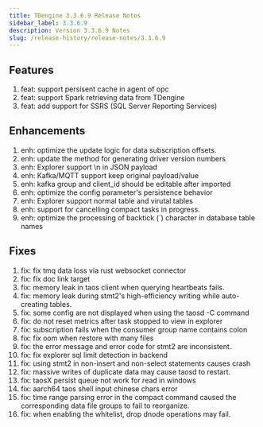 ```yaml
---
title: TDengine 3.3.6.9 Release Notes
sidebar_label: 3.3.6.9
description: Version 3.3.6.9 Notes
slug: /release-history/release-notes/3.3.6.9
---
```


## Features
  1. feat: support persisent cache in agent of opc
  2. feat: support Spark retrieving data from TDengine
  3. feat: add support for SSRS (SQL Server Reporting Services)

## Enhancements
  1. enh: optimize the update logic for data subscription offsets.
  2. enh: update the method for generating driver version numbers
  3. enh: Explorer support \n in JSON payload
  4. enh: Kafka/MQTT support keep original payload/value
  5. enh: kafka group and client_id should be editable after imported
  6. enh: optimize the config parameter's persistence behavior
  7. enh: Explorer support normal table and virutal tables
  8. enh: support for cancelling compact tasks in progress.
  9. enh: optimize the processing of backtick (`) character in database table names

## Fixes
  1. fix: fix tmq data loss via rust websocket connector
  2. fix: fix doc link target 
  3. fix: memory leak in taos client when querying heartbeats fails.
  4. fix: memory leak during stmt2's high-efficiency writing while auto-creating tables.
  5. fix: some config are not displayed when using the taosd -C command
  6. fix: do not reset metrics after task stopped to view in explorer
  7. fix: subscription fails when the consumer group name contains colon
  8. fix: fix oom when restore with many files
  9. fix: the error message and error code for stmt2 are inconsistent.
 10. fix: fix explorer sql limit detection in backend
 11. fix: using stmt2 in non-insert and non-select statements causes crash
 12. fix: massive writes of duplicate data may cause taosd to restart.
 13. fix: taosX persist queue not work for read in windows
 14. fix: aarch64 taos shell input chinese chars error
 15. fix: time range parsing error in the compact command caused the corresponding data file groups to fail to reorganize.
 16. fix: when enabling the whitelist, drop dnode operations may fail.

